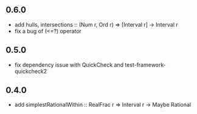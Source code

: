 0.6.0
-----
* add hulls, intersections :: (Num r, Ord r) => [Interval r] -> Interval r
* fix a bug of (<=?) operator

0.5.0
-----
* fix dependency issue with QuickCheck and test-framework-quickcheck2

0.4.0
-----
* add simplestRationalWithin :: RealFrac r => Interval r -> Maybe Rational
